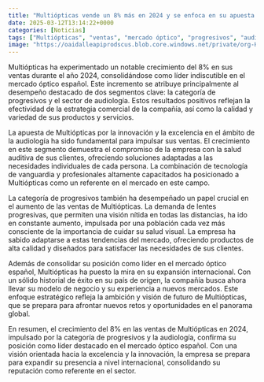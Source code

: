 ```yaml
---
title: "Multiópticas vende un 8% más en 2024 y se enfoca en su apuesta internacional"
date: 2025-03-12T13:14:22+0000
categories: [Noticias]
tags: ["Multiópticas", "ventas", "mercado óptico", "progresivos", "audiología", "innovación", "expansión internacional."]
image: "https://oaidalleapiprodscus.blob.core.windows.net/private/org-HKmKxpuNw3Y88lm4EBrIPq0n/user-ZwiCXOggLL8ZNNKE2g7rXFmV/img-JXxHKzGLR1qQyU1wD7LlTyrv.png?st=2025-03-12T12%3A14%3A22Z&se=2025-03-12T14%3A14%3A22Z&sp=r&sv=2024-08-04&sr=b&rscd=inline&rsct=image/png&skoid=d505667d-d6c1-4a0a-bac7-5c84a87759f8&sktid=a48cca56-e6da-484e-a814-9c849652bcb3&skt=2025-03-11T23%3A10%3A53Z&ske=2025-03-12T23%3A10%3A53Z&sks=b&skv=2024-08-04&sig=wnzL2KuxiQeYxxULIZnqNb2wZqdjhgCKjAMmZL/pI%2BI%3D"
---
```


Multiópticas ha experimentado un notable crecimiento del 8% en sus ventas durante el año 2024, consolidándose como líder indiscutible en el mercado óptico español. Este incremento se atribuye principalmente al desempeño destacado de dos segmentos clave: la categoría de progresivos y el sector de audiología. Estos resultados positivos reflejan la efectividad de la estrategia comercial de la compañía, así como la calidad y variedad de sus productos y servicios.

La apuesta de Multiópticas por la innovación y la excelencia en el ámbito de la audiología ha sido fundamental para impulsar sus ventas. El crecimiento en este segmento demuestra el compromiso de la empresa con la salud auditiva de sus clientes, ofreciendo soluciones adaptadas a las necesidades individuales de cada persona. La combinación de tecnología de vanguardia y profesionales altamente capacitados ha posicionado a Multiópticas como un referente en el mercado en este campo.

La categoría de progresivos también ha desempeñado un papel crucial en el aumento de las ventas de Multiópticas. La demanda de lentes progresivas, que permiten una visión nítida en todas las distancias, ha ido en constante aumento, impulsada por una población cada vez más consciente de la importancia de cuidar su salud visual. La empresa ha sabido adaptarse a estas tendencias del mercado, ofreciendo productos de alta calidad y diseñados para satisfacer las necesidades de sus clientes.

Además de consolidar su posición como líder en el mercado óptico español, Multiópticas ha puesto la mira en su expansión internacional. Con un sólido historial de éxito en su país de origen, la compañía busca ahora llevar su modelo de negocio y su experiencia a nuevos mercados. Este enfoque estratégico refleja la ambición y visión de futuro de Multiópticas, que se prepara para afrontar nuevos retos y oportunidades en el panorama global.

En resumen, el crecimiento del 8% en las ventas de Multiópticas en 2024, impulsado por la categoría de progresivos y la audiología, confirma su posición como líder destacado en el mercado óptico español. Con una visión orientada hacia la excelencia y la innovación, la empresa se prepara para expandir su presencia a nivel internacional, consolidando su reputación como referente en el sector.
    